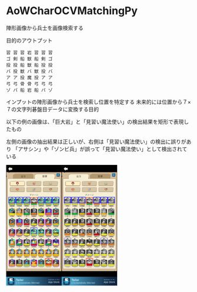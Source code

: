 # AoWCharOCVMatchingPy
陣形画像から兵士を画像検索する

目的のアウトプット
```
習 習 習 岩 習 習 習
ゴ 剣 船 獣 船 剣 ゴ
投 投 船 獣 船 投 投
バ 投 獣 バ 獣 投 バ
ア ア 投 魔 投 ア ア
弓 弓 骨 骨 弓 弓 弓
ゾ パ 船 岩 船 パ ゾ
```


インプットの陣形画像から兵士を検索し位置を特定する
未来的には位置から７×７の文字列碁盤目データに変換する目的

以下の例の画像は、「巨大岩」と「見習い魔法使い」の検出結果を矩形で表現したもの

左側の画像の抽出結果は正しいが、右側は「見習い魔法使い」の検出に誤りがあり
「アサシン」や「ゾンビ兵」が誤って「見習い魔法使い」として検出されている

<img src="https://raw.githubusercontent.com/mayatonton/AoWCharOCVMatchingPy/main/out_a.jpg" width=30% height=30% /><img src="https://raw.githubusercontent.com/mayatonton/AoWCharOCVMatchingPy/main/out_b.jpg" width=30% height=30% />
